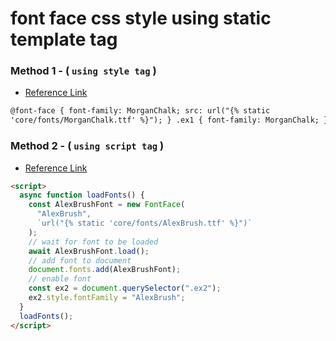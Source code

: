 # font face css style using static template tag

### Method 1 - ( `using style tag` )

- [Reference Link](https://developer.mozilla.org/en-US/docs/Web/API/FontFace/FontFace)

```html
@font-face { font-family: MorganChalk; src: url("{% static
'core/fonts/MorganChalk.ttf' %}"); } .ex1 { font-family: MorganChalk; }
```

### Method 2 - ( `using script tag` )

- [Reference Link](https://stackoverflow.com/questions/21346045/django-new-fonts)

```html
<script>
  async function loadFonts() {
    const AlexBrushFont = new FontFace(
      "AlexBrush",
      `url("{% static 'core/fonts/AlexBrush.ttf' %}")`
    );
    // wait for font to be loaded
    await AlexBrushFont.load();
    // add font to document
    document.fonts.add(AlexBrushFont);
    // enable font
    const ex2 = document.querySelector(".ex2");
    ex2.style.fontFamily = "AlexBrush";
  }
  loadFonts();
</script>
```
